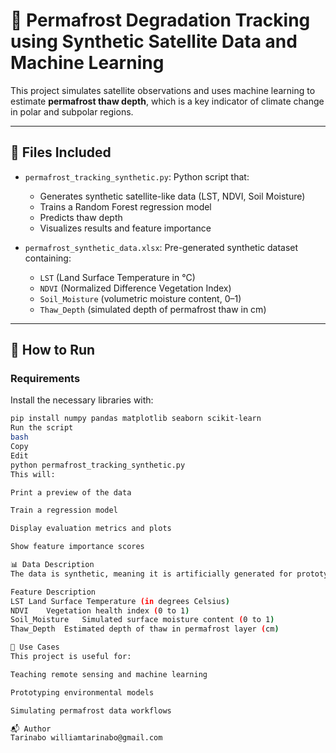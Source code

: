 # 🧊 Permafrost Degradation Tracking using Synthetic Satellite Data and Machine Learning

This project simulates satellite observations and uses machine learning to estimate **permafrost thaw depth**, which is a key indicator of climate change in polar and subpolar regions.

---

## 📁 Files Included

- `permafrost_tracking_synthetic.py`: Python script that:
  - Generates synthetic satellite-like data (LST, NDVI, Soil Moisture)
  - Trains a Random Forest regression model
  - Predicts thaw depth
  - Visualizes results and feature importance

- `permafrost_synthetic_data.xlsx`: Pre-generated synthetic dataset containing:
  - `LST` (Land Surface Temperature in °C)
  - `NDVI` (Normalized Difference Vegetation Index)
  - `Soil_Moisture` (volumetric moisture content, 0–1)
  - `Thaw_Depth` (simulated depth of permafrost thaw in cm)

---

## 🚀 How to Run

### Requirements

Install the necessary libraries with:

```bash
pip install numpy pandas matplotlib seaborn scikit-learn
Run the script
bash
Copy
Edit
python permafrost_tracking_synthetic.py
This will:

Print a preview of the data

Train a regression model

Display evaluation metrics and plots

Show feature importance scores

📊 Data Description
The data is synthetic, meaning it is artificially generated for prototyping and testing purposes. It mimics real-world patterns observed in satellite monitoring of permafrost regions.

Feature	Description
LST	Land Surface Temperature (in degrees Celsius)
NDVI	Vegetation health index (0 to 1)
Soil_Moisture	Simulated surface moisture content (0 to 1)
Thaw_Depth	Estimated depth of thaw in permafrost layer (cm)

📌 Use Cases
This project is useful for:

Teaching remote sensing and machine learning

Prototyping environmental models

Simulating permafrost data workflows

📬 Author
Tarinabo williamtarinabo@gmail.com
